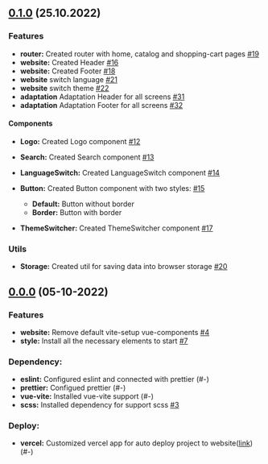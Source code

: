 ## [0.1.0](https://github.com/ltlaitoff/PetSupplies_frontend/compare/v0.0.0...v0.1.0) (25.10.2022)

### Features

- **router:** Created router with home, catalog and shopping-cart pages [#19](https://github.com/ltlaitoff/PetSupplies_frontend/issues/19)
- **website:** Created Header [#16](https://github.com/ltlaitoff/PetSupplies_frontend/issues/16)
- **website:** Created Footer [#18](https://github.com/ltlaitoff/PetSupplies_frontend/issues/18)
- **website** switch language [#21](https://github.com/ltlaitoff/PetSupplies_frontend/issues/21)
- **website** switch theme [#22](https://github.com/ltlaitoff/PetSupplies_frontend/issues/22)
- **adaptation** Adaptation Header for all screens [#31](https://github.com/ltlaitoff/PetSupplies_frontend/issues/31)
- **adaptation** Adaptation Footer for all screens [#32](https://github.com/ltlaitoff/PetSupplies_frontend/issues/32)

#### Components

- **Logo:** Created Logo component [#12](https://github.com/ltlaitoff/PetSupplies_frontend/issues/12)

- **Search:** Created Search component [#13](https://github.com/ltlaitoff/PetSupplies_frontend/issues/13)
- **LanguageSwitch:** Created LanguageSwitch component [#14](https://github.com/ltlaitoff/PetSupplies_frontend/issues/14)
- **Button:** Created Button component with two styles: [#15](https://github.com/ltlaitoff/PetSupplies_frontend/issues/15)

  - **Default:** Button without border
  - **Border:** Button with border

- **ThemeSwitcher:** Created ThemeSwitcher component [#17](https://github.com/ltlaitoff/PetSupplies_frontend/issues/17)

### Utils

- **Storage:** Created util for saving data into browser storage [#20](https://github.com/ltlaitoff/PetSupplies_frontend/issues/20)

## [0.0.0](https://github.com/ltlaitoff/PetSupplies_frontend/compare/fa1f4888e44d87838be3be4f0b7f21448ccbcb59...v0.0.0) (05-10-2022)

### Features

- **website:** Remove default vite-setup vue-components [#4](https://github.com/ltlaitoff/PetSupplies_frontend/issues/4)
- **style:** Install all the necessary elements to start [#7](https://github.com/ltlaitoff/PetSupplies_frontend/issues/7)

### Dependency:

- **eslint:** Configured eslint and connected with prettier (#-)
- **prettier:** Configued prettier (#-)
- **vue-vite:** Installed vue-vite support (#-)
- **scss:** Installed dependency for support scss [#3](https://github.com/ltlaitoff/PetSupplies_frontend/issues/3)

### Deploy:

- **vercel:** Customized vercel app for auto deploy project to website([link](https://pet-supplies.vercel.app/)) (#-)
